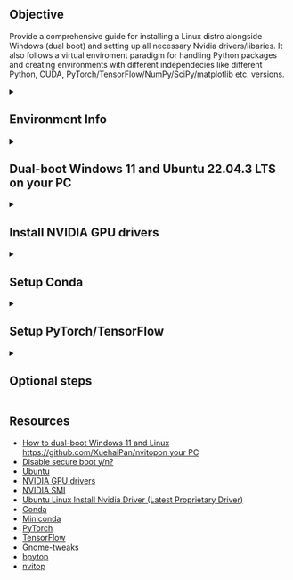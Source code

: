 <h2>Objective</h2>

Provide a comprehensive guide for installing a Linux distro alongside Windows (dual boot) and setting up all necessary Nvidia drivers/libaries. It also follows a virtual enviroment paradigm for handling Python packages and creating environments with different independecies like different Python, CUDA, PyTorch/TensorFlow/NumPy/SciPy/matplotlib etc. versions. 

<details>
    <summary>
<h2>Environment Info</h2>        
    </summary>
This guide was tested on the following environment:

* PC
    * Laptop: HP Omen 16-b1007nv
    * CPU: Intel i7-12700H
    * GPU: NVIDIA GeForce RTX 3070 Ti Laptop GPU
    * RAM: 32 GB
    * Disk: 1 TB
    * OS: Windows 11 Business (21H2), Ubuntu Desktop 22.04.3 LTS

</details>

<details>
    <summary>
<h2>Dual-boot Windows 11 and Ubuntu 22.04.3 LTS on your PC</h2>
    </summary>

<details>
<summary>
  <h3>Preliminary optional step: Disable Secure Boot</h3>
</summary>
    
While UEFI Secure Boot is supported by Ubuntu, some issues still may rise like not be able to install some 3rd party kernel modules that are not signed. To disable Secure Boot, <b>first make sure to find your BitLocker recovery key</b>. Then follow these steps:
<ol>
  <li>Open the Start menu and open the power menu in the bottom right corner. Then, hold <b>Shift</b> on your keyboard and click <b>Restart</b>. After the PC restarts you will be taken to a blue screen with the following options:</li>
  <ul>
    <li>Continue</li>
    <li>Use a device</li>
    <li>Troubleshoot</li>
    <li>Turn off your PC</li>
  </ul>
  <li>Here, choose <b>Troubleshoot</b>, followed by <b>Advanced options</b>.</li>
  <li>Select <b>UEFI Firmware Settings</b> and then <b>Restart</b>.</li>
  <li>This will take you to your PC's BIOS settings, where you can turn off Secure Boot. Every BIOS is a little different, so you may have to look around. In the HP Omen laptop that we are using, navigate to the <b>BIOS Setup</b> and then from the upper left main menu select <b>Boot Options</b>. There, you can disable <b>Secure Boot</b> by moving the slider to the left. Lastly, click <b>Exit</b> and make sure that the <b>Save Changes and Exit</b> option is selected before choosing <b>Yes</b>.</li>
</ol>
</details>

<details>
<summary>
    <h3>Step 1: Create bootable USB drive</h3>
</summary>
For this step you'll need to have a USB drive that you can install Ubuntu from. To turn your flash drive into installation media, everything on it will be erased, so make sure you've backed up anything you might need.

<ol>
    <li>First download the latest version of Ubuntu Desktop LTS (Long-term Support) from the official <a href=https://ubuntu.com/download/desktop>website</a>.</li>
    <li>Next, you'll need a tool that creates bootable USB drives from ISO files. I am using <a href=https://rufus.ie/en/>Rufus</a> for this purpose.</li>
    <li>Run Rufus and insert the flash drive you want to use as installation media. Then, click <b>Select</b> and choose the ISO file you downloaded. All the options will be filled in automatically.</li>
    <li>Click <b>Start</b>, then click <b>OK</b> in the prompt that shows up. </li>
</ol>
</details>

<details>
<summary>
    <h3>Step 2: Creating a partition to dual-boot Linux</h3>
</summary>

Next, you'll need to create a second partition on your drive for Linux.
<ol>
    <li>Right-click your Start menu icon (or press <b>Windows key + X</b> on your keyboard) and choose <b>Disk Management</b>. You'll see a list of your drives and partitions.</li>
    <li>Right-click your primary partition (the one labeled as Windows C:) and choose <b>Shrink Volume...</b></li>
    <li>Specify the amount of space you want to remove from the partition. This will be limited by the files you already have stored on it, and the amount you enter will be the space you have for your Linux installation. In my case, I decided to allocate 500 GB for the Linux partition so I set the amount of space to shring in MB to 512000.</li>
    <li>The space you chose will be deducted from your partition, and it will be listed as unallocated space in the Disk Management window. You can leave it as is and close the window.</li>
</ol>
</details>

<details>
<summary>
    <h3>Step 3: Installing Ubuntu to dual-boot with Windows 11</h3>
</summary>

Now you're ready to install Linux on your empty partition. If you removed the USB installation media from your PC, insert it again (remove other flash drives), then follow these steps:
<ol>
    <li>Open the Start menu and then click the power button and — while holding <b>Shift</b> on your keyboard — click <b>Restart</b>.</li>
    <li>Click <b>Use a device</b>, then choose the USB flash drive you have inserted and your PC will boot from it.</li>
    <li>You'll now be in the Ubuntu boot menu. Press <b>Enter</b> to boot into Ubuntu.</li>
    <li>Ubuntu and other Linux operating systems let you try it out by booting from the USB drive without installing it. To install Linux on your empty partition, click <b>Install Ubuntu</b>.</li>
    <li>Follow the setup experience by first choosing your keyboard layout.</li>
    <li>At the <b>Updates and other software section</b> choose to <b>Download updates while isntalling Ubuntu</b> and to <b>Install third-party software for graphics and Wi-Fi hardware and additional media formats</b>, where you will need to set a password for Secure Boot.</li>
    <li>Next, at the <b>Installation type</b> select <b>Something else</b> and click <b>Continue</b>. At the next window select the unallocated space that you have created for install Linux (it should be named as <b>free space</b>). Hit <b>Right Click</b> and select <b>add</b> to create the primary partition for Ubuntu. Set the partition's size (I set it to 526871 MB) and the mount point (in my case I set to `/`) and then click <b>OK</b>. The newly created partition should be listed now. Repeat the process by using the rest of the free space partition (10000 MB) in order to create a <b>swap</b> partition. Finally, click <b>Install Now</b> to continue with installation process.</li>
    <li>Next you will select your timezone and enter your name and computer's name along with a login password.</li>
    <li>Proceed with Ubuntu installation.</li>
</ol>
</details>

</details>

<details>
    <summary>
        <h2>Install NVIDIA GPU drivers</h2>
    </summary>

1. Open the command terminal and search for NVIDIA drivers using the `apt` command:

```bash
apt-cache search 'nvidia-driver-' | grep '^nvidia-driver-[[:digit:]]*' | sort -k 3 -t '-'
```

2. Next, use the following two commands as you must apply all pending security updates:

```bash
sudo apt update
sudo apt upgrade
```

3. Now, lets install the latest NVIDIA driver (535 as of September 12th, 2023):

```bash
sudo apt install nvidia-driver-535 nvidia-dkms-535
```

4. Then, reboot your machine:

```bash
sudo reboot
```

5. To verify the NVIDIA drivers installation you can use the [NVIDIA System Management Interface (SMI)](https://developer.nvidia.com/nvidia-system-management-interface)

```bash
nvidia-smi
```

You can also check the version of the installed drivers:
```bash
nvidia-smi --query-gpu=driver_version --format=csv
```

</details>

<details>
    <summary>
        <h2>Setup Conda</h2>
    </summary>

<a href=https://docs.conda.io/en/latest/>Conda</a> is an open source package management system and environment management system that runs on Windows, macOS, and Linux. For this guide will be using <a href=https://docs.conda.io/projects/miniconda/en/latest/#>Miniconda</a> which is a free minimal installer for conda. For installing Miniconda follow the next steps:

1. Open a command terminal and execute these four commands to quickly and quietly install the latest 64-bit version of the installer and then clean up afterwards. To install a different version or architecture of Miniconda for Linux, change the name of the `.sh` installer in the `wget` command.
        
```bash
mkdir -p ~/miniconda3
wget https://repo.anaconda.com/miniconda/Miniconda3-latest-Linux-x86_64.sh -O ~/miniconda3/miniconda.sh
bash ~/miniconda3/miniconda.sh -b -u -p ~/miniconda3
rm -rf ~/miniconda3/miniconda.sh
```
2. After installing, initialize your newly-installed Miniconda. The following commands initialize for bash and zsh shells:

```bash
~/miniconda3/bin/conda init bash
~/miniconda3/bin/conda init zsh
```
</details>

<details>
    <summary>
        <h2>Setup PyTorch/TensorFlow</h2>
    </summary>

<details>
    <summary>
        <h3>Install PyTorch</h3>    
    </summary>

For the purpose of this guideline I will be using the latest version of [PyTorch](https://pytorch.org/get-started/locally/) (stable 2.0.1 as of September 12th, 2023)

1. First, create and activate a separate conda environmet for PyTorch:

```bash
conda create -n torch2 python=3.10
conda activate torch2
```

2. Then, run the following command to install PyTorch with the appropriate version of CUDA:

```bash
conda install pytorch torchvision torchaudio pytorch-cuda=11.7 -c pytorch -c nvidia
```

3. To ensure that PyTorch was installed correctly,verify the installation by running the following sample PyTorch code:

```bash
python -c "import torch; print(f'{torch.__version__=}'); x = torch.rand(5, 3); print(f'{x=}')"
```

4. Additionally, to check if your GPU driver and CUDA/ROCm is enabled and accessible by PyTorch, run the following commands to return whether or not the GPU driver is enabled:

```bash
python -c "import torch; print(f'{torch.cuda.is_available()=}'); x = torch.rand(5, 3); x = x.cuda(); print(f'{x.device}')"
```
</details>

<details>
    <summary>
        <h3>Install TensorFlow</h3>    
    </summary>

This guide is for the latest stable version of [TensorFlow](https://github.com/tensorflow/tensorflow/releases/tag/v2.13.0) (v2.13.0 as of September 12th, 2023).

1. Create a new conda environment named `tf` with the following command:

```bash
conda create --name tf python=3.9
```
You can deactivate and activate it with the following commands.

```bash
conda deactivate
conda activate tf
```
Make sure it is activated for the rest of the installation.

2. Then, install CUDA and cuDNN with `conda` and `pip`:

```bash
conda install -c conda-forge cudatoolkit=11.8.0
pip install nvidia-cudnn-cu11==8.6.0.163
```

3. Next configure the system paths:

```bash
mkdir -p $CONDA_PREFIX/etc/conda/activate.d
echo 'CUDNN_PATH=$(dirname $(python -c "import nvidia.cudnn;print(nvidia.cudnn.__file__)"))' >> $CONDA_PREFIX/etc/conda/activate.d/env_vars.sh
echo 'export LD_LIBRARY_PATH=$CUDNN_PATH/lib:$CONDA_PREFIX/lib/:$LD_LIBRARY_PATH' >> $CONDA_PREFIX/etc/conda/activate.d/env_vars.sh
```

The system paths will be automatically configured when you reactivate this conda environment.

4. Install TensorFlow with `pip`:

```bash
pip install tensorflow==2.13.*
```

5. Verify the TensorFlow setup:

```bash
python3 -c "import tensorflow as tf; print(tf.reduce_sum(tf.random.normal([1000, 1000])))"
```

If a tensor is returned, you've installed TensorFlow successfully.

6. Verify the GPU setup:

```bash
python3 -c "import tensorflow as tf; print(tf.config.list_physical_devices('GPU'))"
```
If a list of GPU devices is returned, you've installed TensorFlow successfully.
</details>

</details>


<details>
    <summary>
        <h2>Optional steps</h2>
    </summary>

<details>
    <summary>
        <h3>Install Gnome-tweaks</h3>
    </summary>

You may notice, especially in https://github.com/aristocratos/bpytopmonitors with high resolution, e.g., 3840 x 2160 (4K) or 2560 x 1440 (WQHD), Ubuntu tends to not scale its UI optimally. Thus, fonts and icons may appear very small and not easy to read. Although, Ubunut 22.04.3 allows to scale its UI through the display settings, I prefer to use [gnome-tweaks](https://gitlab.gnome.org/GNOME/gnome-tweaks) instead. In order to install this tool you will need to go through the following steps:

1. Make sure that you have the `universe` repository enabled on your Ubuntu system:
```bash
sudo add-apt-repository universe
```

2. Next, execute the following command to install Tweak Tool on your Ubuntu 22.04 system:
```bash
sudo apt install gnome-tweaks
````

3. Finally, run `gnome-tweaks` through your command terminal.

4. From the menu on the left select **Fonts** and then adjust the **Scaling Factor** accordingly.

</details>

<details>
    <summary>
        <h3>Install bpytop</h3>
    </summary>

[bpytop](https://github.com/aristocratos/bpytop) is a resource monitor that shows usage and stats for processor, memory, disks, network and processes.

1. Activate the base conda environment:

```bash
conda activate
```

2. Install bpytop using `pip`:

```bash
pip install bpytop --upgrade
```

3. Run `bpytop` in your command terminal.
</details>

<details>
    <summary>
        <h3>Install nvitop</h3>
    </summary>

[nvitop](https://github.com/XuehaiPan/nvitop) is an interactive NVIDIA-GPU process viewer and beyond, the one-stop solution for GPU process management. 

1. Activate the base conda environment:

```bash
conda activate
```

2. Install nvitop using `pip`:

```bash
pip install --upgrade nvitop
```

3. Run `nvitop` in your command terminal.
</details>
</details>

<h2>Resources</h2>

  - [How to dual-boot Windows 11 and Linux https://github.com/XuehaiPan/nvitopon your PC](https://www.xda-developers.com/dual-boot-windows-11-linux/)
  - [Disable secure boot y/n?](https://askubuntu.com/questions/785120/disable-secure-boot-y-n)
  - [Ubuntu](https://ubuntu.com/)
  - [NVIDIA GPU drivers](https://www.nvidia.com/Download/index.aspx)
  - [NVIDIA SMI](https://developer.nvidia.com/nvidia-system-management-interface)
  - [Ubuntu Linux Install Nvidia Driver (Latest Proprietary Driver)](https://www.cyberciti.biz/faq/ubuntu-linux-install-nvidia-driver-latest-proprietary-driver/)
  - [Conda](https://docs.conda.io/en/latest/)
  - [Miniconda](https://docs.conda.io/projects/miniconda/en/latest/#)
  - [PyTorch](https://pytorch.org/)
  - [TensorFlow](https://www.tensorflow.org/)
  - [Gnome-tweaks](https://linuxconfig.org/how-to-install-tweak-tool-on-ubuntu-20-04-lts-focal-fossa-linux)
  - [bpytop](https://github.com/aristocratos/bpytop)
  - [nvitop](https://github.com/XuehaiPan/nvitop)
